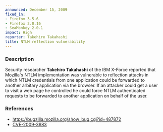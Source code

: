 ```yaml
---
announced: December 15, 2009
fixed_in:
- Firefox 3.5.6
- Firefox 3.0.16
- SeaMonkey 2.0.1
impact: High
reporter: Takehiro Takahashi
title: NTLM reflection vulnerability
---
```


<h3>Description</h3>

<p>Security researcher <strong>Takehiro Takahashi</strong> of the IBM
X-Force reported that Mozilla's NTLM implementation was vulnerable to
reflection attacks in which NTLM credentials from one application
could be forwarded to another arbitary application via the browser.
If an attacker could get a user to visit a web page he controlled he
could force NTLM authenticated requests to be forwarded to another
application on behalf of the user.</p>

<h3>References</h3>

<ul>
  <li><a href="https://bugzilla.mozilla.org/show_bug.cgi?id=487872">https://bugzilla.mozilla.org/show_bug.cgi?id=487872</a></li>
  <li><a class="ex-ref" href="http://cve.mitre.org/cgi-bin/cvename.cgi?name=CVE-2009-3983">CVE-2009-3983</a></li>
</ul>




